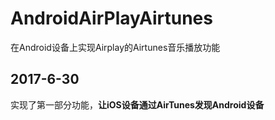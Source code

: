 # AndroidAirPlayAirtunes
在Android设备上实现Airplay的Airtunes音乐播放功能


## 2017-6-30
实现了第一部分功能，**让iOS设备通过AirTunes发现Android设备**
